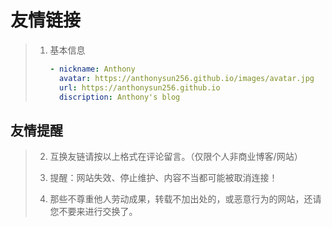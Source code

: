 # 友情链接


> 1. 基本信息
>
>    ```yaml
>    - nickname: Anthony
>      avatar: https://anthonysun256.github.io/images/avatar.jpg
>      url: https://anthonysun256.github.io
>      discription: Anthony's blog
>    ```

 ## 友情提醒
>
>    2. 互换友链请按以上格式在评论留言。（仅限个人非商业博客/网站）
>
>    3. 提醒：网站失效、停止维护、内容不当都可能被取消连接！
>
>    3. 那些不尊重他人劳动成果，转载不加出处的，或恶意行为的网站，还请您不要来进行交换了。


